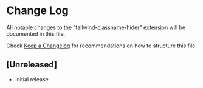 # Change Log

All notable changes to the "tailwind-classname-hider" extension will be documented in this file.

Check [Keep a Changelog](http://keepachangelog.com/) for recommendations on how to structure this file.

## [Unreleased]

- Initial release
